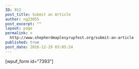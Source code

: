 ```yaml
---
ID: 912
post_title: Submit an Article
author: ng23055
post_excerpt: ""
layout: page
permalink: >
  http://www.shepherdmaplesyrupfest.org/submit-an-article
published: true
post_date: 2016-12-29 03:05:24
---
```

[wpuf_form id="7393"]